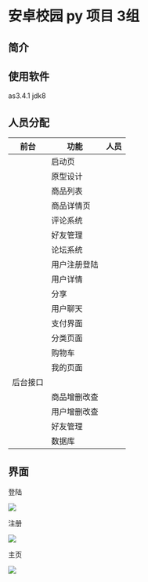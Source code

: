 # 安卓校园 py 项目 3组

## 简介



## 使用软件 

as3.4.1  jdk8 

## 人员分配

| 前台     | 功能         | 人员 |
| -------- | ------------ | ---- |
|          | 启动页       |      |
|          | 原型设计     |      |
|          | 商品列表     |      |
|          | 商品详情页   |      |
|          | 评论系统     |      |
|          | 好友管理     |      |
|          | 论坛系统     |      |
|          | 用户注册登陆 |      |
|          | 用户详情     |      |
|          | 分享         |      |
|          | 用户聊天     |      |
|          | 支付界面     |      |
|          | 分类页面     |      |
|          | 购物车       |      |
|          | 我的页面     |      |
| 后台接口 |              |      |
|          | 商品增删改查 |      |
|          | 用户增删改查 |      |
|          | 好友管理     |      |
|          | 数据库       |      |

## 界面

登陆

[![](readme/HTB1ATCXa2WG3KVjSZFg762TspXad-1559268150224.png)](https://pic.superbed.cn/item/5cf08904451253d17843c74e)

注册

[![](readme/HTB1i8Oba9SD3KVjSZFK76210VXa8-1559268125897.png)](https://pic.superbed.cn/item/5cf0891e451253d17843c85f)

主页

[![](readme/HTB1DSGXa3aH3KVjSZFp762hKpXaw-1559268162597.png)](https://pic.superbed.cn/item/5cf08941451253d17843caae)